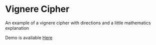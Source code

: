 # Vignere Cipher

An example of a vignere cipher with directions and a little mathematics explanation

Demo is available [Here](https://mtdens.github.io/vignerecipher/)
